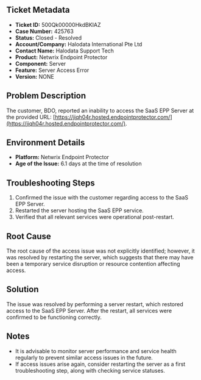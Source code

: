 ## Ticket Metadata
- **Ticket ID:** 500Qk00000HkdBKIAZ
- **Case Number:** 425763
- **Status:** Closed - Resolved
- **Account/Company:** Halodata International Pte Ltd
- **Contact Name:** Halodata Support Tech
- **Product:** Netwrix Endpoint Protector
- **Component:** Server
- **Feature:** Server Access Error
- **Version:** NONE

## Problem Description
The customer, BDO, reported an inability to access the SaaS EPP Server at the provided URL: [https://jiqh04r.hosted.endpointprotector.com/](https://jiqh04r.hosted.endpointprotector.com/).

## Environment Details
- **Platform:** Netwrix Endpoint Protector
- **Age of the Issue:** 6.1 days at the time of resolution

## Troubleshooting Steps
1. Confirmed the issue with the customer regarding access to the SaaS EPP Server.
2. Restarted the server hosting the SaaS EPP service.
3. Verified that all relevant services were operational post-restart.

## Root Cause
The root cause of the access issue was not explicitly identified; however, it was resolved by restarting the server, which suggests that there may have been a temporary service disruption or resource contention affecting access.

## Solution
The issue was resolved by performing a server restart, which restored access to the SaaS EPP Server. After the restart, all services were confirmed to be functioning correctly.

## Notes
- It is advisable to monitor server performance and service health regularly to prevent similar access issues in the future.
- If access issues arise again, consider restarting the server as a first troubleshooting step, along with checking service statuses.